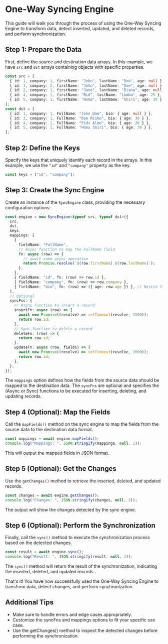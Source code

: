 # One-Way Syncing Engine

This guide will walk you through the process of using the One-Way Syncing Engine to transform data, detect inserted, updated, and deleted records, and perform synchronization.

## Step 1: Prepare the Data

First, define the source and destination data arrays. In this example, we have `src` and `dst` arrays containing objects with specific properties.

```ts
const src = [
  { id: 1, company: 1, firstName: "John", lastName: "Doe", age: null },
  { id: 1, company: 2, firstName: "John", lastName: "Doe", age: null },
  { id: 2, company: 1, firstName: "Jane", lastName: "Diana", age: null },
  { id: 4, company: 1, firstName: "Rid", lastName: "Lomba", age: 25 },
  { id: 5, company: 1, firstName: "Homa", lastName: "Shiri", age: 30 },
];
const dst = [
  { id: 1, company: 1, FullName: "John Doe", bio: { age: null } },
  { id: 3, company: 1, FullName: "Doe Risko", bio: { age: 30 } },
  { id: 4, company: 1, FullName: "Fids Almo", bio: { age: 26 } },
  { id: 5, company: 1, FullName: "Homa Shiri", bio: { age: 30 } },
];
```

## Step 2: Define the Keys

Specify the keys that uniquely identify each record in the arrays. In this example, we use the `"id"` and `"company"` property as the key.

```ts
const keys = ["id", "company"];
```

## Step 3: Create the Sync Engine

Create an instance of the `SyncEngine` class, providing the necessary configuration options:

```ts
const engine = new SyncEngine<typeof src, typeof dst>({
  src,
  dst,
  keys,
  mappings: [
    {
      fieldName: "FullName",
      // Async function to map the FullName field
      fn: async (row) => {
        // await some async operation
        return Promise.resolve(`${row.firstName} ${row.lastName}`);
      },
    },
    { fieldName: "id", fn: (row) => row.id },
    { fieldName: "company", fn: (row) => row.company },
    { fieldName: "bio", fn: (row) => ({ age: row.age }) }, // Nested field
  ],
  // Optional
  syncFns: {
    // Async function to insert a record
    insertFn: async (row) => {
      await new Promise((resolve) => setTimeout(resolve, 1500));
      return row.id;
    },
    // Sync function to delete a record
    deleteFn: (row) => {
      return row.id;
    },
    updateFn: async (row, fields) => {
      await new Promise((resolve) => setTimeout(resolve, 2000));
      return row.id;
    },
  },
});
```

The `mappings` option defines how the fields from the source data should be mapped to the destination data. The `syncFns` are optional and specifies the (Async or Sync) functions to be executed for inserting, deleting, and updating records.

## Step 4 (Optional): Map the Fields

Call the `mapFields()` method on the sync engine to map the fields from the source data to the destination data format.

```ts
const mappings = await engine.mapFields();
console.log("Mappings: ", JSON.stringify(mappings, null, 2));
```

This will output the mapped fields in JSON format.

## Step 5 (Optional): Get the Changes

Use the `getChanges()` method to retrieve the inserted, deleted, and updated records.

```ts
const changes = await engine.getChanges();
console.log("Changes: ", JSON.stringify(changes, null, 2));
```

The output will show the changes detected by the sync engine.

## Step 6 (Optional): Perform the Synchronization

Finally, call the `sync()` method to execute the synchronization process based on the detected changes.

```ts
const result = await engine.sync();
console.log("Result: ", JSON.stringify(result, null, 2));
```

The `sync()` method will return the result of the synchronization, indicating the inserted, deleted, and updated records.

That's it! You have now successfully used the One-Way Syncing Engine to transform data, detect changes, and perform synchronization.

## Additional Tips

- Make sure to handle errors and edge cases appropriately.
- Customize the syncFns and mappings options to fit your specific use case.
- Use the getChanges() method to inspect the detected changes before performing the synchronization.
